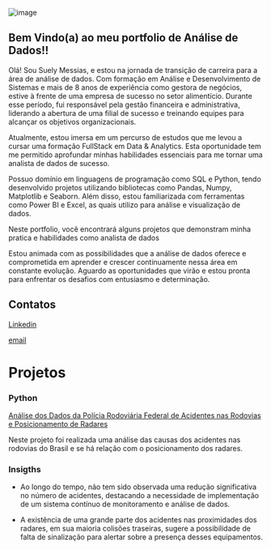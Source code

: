 ![image](https://github.com/Suelymessias/Portfolio/assets/106834424/e89f3be8-168c-4143-85d9-9d7420dac740)


## Bem Vindo(a) ao meu portfolio de Análise de Dados!!


Olá! Sou Suely Messias, e estou na jornada de transição de carreira para a área de análise de dados. Com formação em Análise e Desenvolvimento de Sistemas e mais de 8 anos de experiência como gestora de negócios, estive à frente de uma empresa de sucesso no setor alimentício. Durante esse período, fui responsável pela gestão financeira e administrativa, liderando a abertura de uma filial de sucesso e treinando equipes para alcançar os objetivos organizacionais.

Atualmente, estou imersa em um percurso de estudos que me levou a cursar uma formação FullStack em Data & Analytics. Esta oportunidade tem me permitido aprofundar minhas habilidades essenciais para me tornar uma analista de dados de sucesso.

Possuo domínio em linguagens de programação como SQL e Python, tendo desenvolvido projetos utilizando bibliotecas como Pandas, Numpy, Matplotlib e Seaborn. Além disso, estou familiarizada com ferramentas como Power BI e Excel, as quais utilizo para análise e visualização de dados.

Neste portfolio, você encontrará alguns projetos que demonstram minha pratica e habilidades como analista de dados

Estou animada com as possibilidades que a análise de dados oferece e comprometida em aprender e crescer continuamente nessa área em constante evolução. Aguardo as oportunidades que virão e estou pronta para enfrentar os desafios com entusiasmo e determinação.

## Contatos
[Linkedin](www.linkedin.com/in/suely-c-messias-analytics)

[email](suelymesssias@gmail.com)

# Projetos

### Python

[Análise dos Dados da Polícia Rodoviária Federal de Acidentes nas Rodovias e Posicionamento de Radares](https://github.com/Suelymessias/Projeto_Analise_PRF)

Neste projeto foi realizada uma análise das causas dos acidentes nas rodovias do Brasil e se há relação com o posicionamento dos radares.

### Insigths

- Ao longo do tempo, não tem sido observada uma redução significativa no número de acidentes, destacando a necessidade de implementação de um sistema contínuo de monitoramento e análise de dados.

- A existência de uma grande parte dos acidentes nas proximidades dos radares, em sua maioria colisões traseiras, sugere a possibilidade de falta de sinalização para alertar sobre a presença desses equipamentos.





